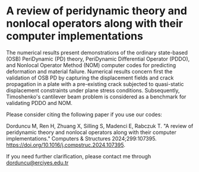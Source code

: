 # A review of peridynamic theory and nonlocal operators along with their computer implementations

The numerical results present demonstrations of the ordinary state-based (OSB) PeriDynamic (PD) theory, PeriDynamic Differential Operator (PDDO), and Nonlocal Operator Method (NOM) computer codes for predicting deformation and material failure. Numerical results concern first the validation of OSB PD by capturing the displacement fields and crack propagation in a plate with a pre-existing crack subjected to quasi-static displacement constraints under plane stress conditions. Subsequently, Timoshenko's cantilever beam problem is considered as a benchmark for validating PDDO and NOM.

Please consider citing the following paper if you use our codes:

Dorduncu M, Ren H, Zhuang X, Silling S, Madenci E, Rabczuk T. "A review of peridynamic theory and nonlocal operators along with their computer implementations." Computers & Structures 2024;299:107395. https://doi.org/10.1016/j.compstruc.2024.107395.

If you need further clarification, please contact me through dorduncu@erciyes.edu.tr
